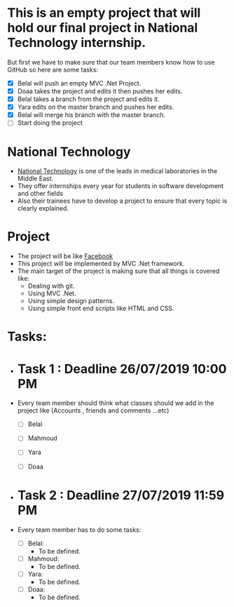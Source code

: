 # This is an empty project that will hold our final project in National Technology internship.
 But first we have to make sure that our team members know how to use GitHub so here are some tasks:
 
  - [x] Belal will push an empty MVC .Net Project.
  - [x] Doaa takes the project and edits it then pushes her edits.
  - [x] Belal takes a branch from the project and edits it.
  - [x] Yara edits on the master branch and pushes her edits.
  - [x] Belal will merge his branch with the master branch.
  - [ ] Start doing the project

# National Technology

- [National Technology](http://nt-me.com) is one of the leads in medical laboratories in the Middle East.
- They offer internships every year for students in software development and other fields
- Also their trainees have to develop a project to ensure that every topic is clearly explained.

# Project

- The project will be like [Facebook](https://facebook.com)
- This project will be implemented by MVC .Net framework.
- The main target of the project is making sure that all things is covered like:
	- Dealing with git.
	- Using MVC .Net.
	- Using simple design patterns.
	- Using simple front end scripts like HTML and CSS.


# Tasks:

- # Task 1 : Deadline 26/07/2019 10:00 PM
- Every team member should think what classes should we add in the project like (Accounts , friends and comments ...etc)
	- [ ] Belal
	- [ ] Mahmoud
	- [ ] Yara
	- [ ] Doaa


- # Task 2 : Deadline 27/07/2019 11:59 PM
- Every team member has to do some tasks:

	- [ ] Belal:
		- To be defined.
	- [ ] Mahmoud:
		- To be defined.
	- [ ] Yara:
		- To be defined.
	- [ ] Doaa:
		- To be defined.
